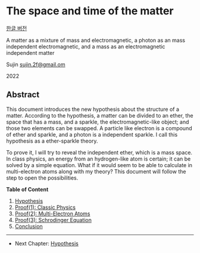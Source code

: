 # The space and time of the matter

[한글 버전](./doc/intro.md)

A matter as a mixture of mass and electromagnetic, a photon as an mass independent electromagnetic, and a mass as an electromagnetic independent matter

Sujin sujin.2f@gmail.om

2022

## Abstract

This document introduces the new hypothesis about the structure of a matter. According to the hypothesis, a matter can be divided to an ether, the space that has a mass, and a sparkle, the electromagnetic-like object; and those two elements can be swapped. A particle like electron is a compound of ether and sparkle, and a photon is a independent sparkle. I call this hypothesis as a ether-sparkle theory.

To prove it, I will try to reveal the independent ether, which is a mass space. In class physics, an energy from an hydrogen-like atom is certain; it can be solved by a simple equation. What if it would seem to be able to calculate in multi-electron atoms along with my theory? This document will follow the step to open the possibilities.

**Table of Content**

1. [Hypothesis](./doc/hypothesis_en.md)
1. [Proof(1): Classic Physics](./doc/energy_en.md)
1. [Proof(2): Multi-Electron Atoms](./doc/atomic_spectra_data_en.md)
1. [Proof(3): Schrodinger Equation](./doc/schrodinger_equation_en.md)
1. [Conclusion](./doc/conclusion_en.md)

---

- Next Chapter: [Hypothesis](./doc/hypothesis_en.md)
